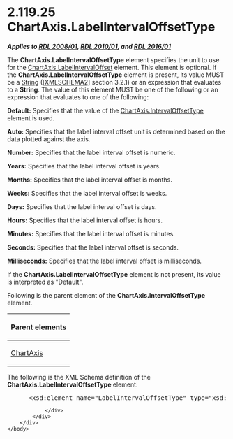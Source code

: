 <html dir="LTR" xmlns:mshelp="http://msdn.microsoft.com/mshelp" xmlns:ddue="http://ddue.schemas.microsoft.com/authoring/2003/5" xmlns:xlink="http://www.w3.org/1999/xlink" xmlns:tool="http://www.microsoft.com/tooltip">
    <head>
        <meta http-equiv="Content-Type" content="text/html; CHARSET=utf-8"></meta>
        <meta name="save" content="history"></meta>
        <title>2.119.25 ChartAxis.LabelIntervalOffsetType</title>
        <xml>
            <mshelp:toctitle title="2.119.25 ChartAxis.LabelIntervalOffsetType"></mshelp:toctitle>
            <mshelp:rltitle title="[MS-RDL]: ChartAxis.LabelIntervalOffsetType"></mshelp:rltitle>
            <mshelp:keyword index="A" term="3a37d476-a383-478c-a6c9-33f6e7b909c8"></mshelp:keyword>
            <mshelp:attr name="DCSext.ContentType" value="open specification"></mshelp:attr>
            <mshelp:attr name="AssetID" value="3a37d476-a383-478c-a6c9-33f6e7b909c8"></mshelp:attr>
            <mshelp:attr name="TopicType" value="kbRef"></mshelp:attr>
            <mshelp:attr name="DCSext.Title" value="[MS-RDL]: ChartAxis.LabelIntervalOffsetType" />
        </xml>
    </head>
    <body>
        <div id="header">
            <h1 class="heading">2.119.25 ChartAxis.LabelIntervalOffsetType</h1>
        </div>
        <div id="mainSection">
            <div id="mainBody">
                <div id="allHistory" class="saveHistory"></div>
                <div id="sectionSection0" class="section" name="collapseableSection">
                    

<p><b><i>Applies to </i></b><a href="1e855f94-4617-47e4-b89e-0856c6cb420f.html"><b><i>RDL 2008/01</i></b></a><b><i>,
</i></b><a href="3428e690-a348-4ec7-8a6a-8efb42d2cdee.html"><b><i>RDL 2010/01</i></b></a><b><i>,
and </i></b><a href="52ce3983-2bfc-4e72-9359-42aaf5fe4509.html"><b><i>RDL 2016/01</i></b></a></p>

<p>The <b>ChartAxis.LabelIntervalOffsetType</b> element
specifies the unit to use for the <a href="48917ef2-b5ad-460a-906a-6f5cabe0aa14.html">ChartAxis.LabelIntervalOffset</a>
element. This element is optional. If the <b>ChartAxis.LabelIntervalOffsetType</b>
element is present, its value MUST be a <a href="1ed81ef3-a683-45e3-aaad-bd2bbe71bc3d.html">String</a> (<a href="https://go.microsoft.com/fwlink/?LinkId=90610">[XMLSCHEMA2]</a> section
3.2.1) or an expression that evaluates to a <b>String</b>. The value of this
element MUST be one of the following or an expression that evaluates to one of
the following:</p>

<p><b>Default:</b> Specifies that the value of the <a href="78f49184-e4b5-495b-acb9-244c9cb2e62e.html">ChartAxis.IntervalOffsetType</a>
element is used.</p>

<p><b>Auto:</b> Specifies that the label interval offset
unit is determined based on the data plotted against the axis.</p>

<p><b>Number:</b> Specifies that the label interval
offset is numeric.</p>

<p><b>Years:</b> Specifies that the label interval
offset is years.</p>

<p><b>Months:</b> Specifies that the label interval
offset is months.</p>

<p><b>Weeks:</b> Specifies that the label interval
offset is weeks.</p>

<p><b>Days:</b> Specifies that the label interval offset
is days.</p>

<p><b>Hours:</b> Specifies that the label interval
offset is hours.</p>

<p><b>Minutes:</b> Specifies that the label interval
offset is minutes.</p>

<p><b>Seconds:</b> Specifies that the label interval
offset is seconds.</p>

<p><b>Milliseconds:</b> Specifies that the label
interval offset is milliseconds.</p>

<p>If the <b>ChartAxis.LabelIntervalOffsetType</b> element is
not present, its value is interpreted as &quot;Default&quot;.</p>

<p>Following is the parent element of the <b>ChartAxis.IntervalOffsetType</b>
element.</p>

<table>
 <thead>
  <tr>
   <th>
   <p>Parent elements</p>
   </th>
  </tr>
 </thead>
 <tr>
  <td>
  <p><a href="0c19f1cb-ef68-4c28-a2d0-8601b7fd0f32.html">ChartAxis</a></p>
  </td>
 </tr>
</table>

<p>The following is the XML Schema definition of the <b>ChartAxis.LabelIntervalOffsetType</b>
element.</p>

<dl>
<dd>
<div><pre> &lt;xsd:element name=&quot;LabelIntervalOffsetType&quot; type=&quot;xsd:string&quot; minOccurs=&quot;0&quot; /&gt;
</pre></div>
</dd></dl>


                </div>
            </div>
        </div>
    </body>
</html>